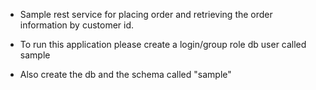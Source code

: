 - Sample rest service for placing order and retrieving the order information by customer id. 

- To run this application please create a login/group role db user called sample
- Also create the db and the schema called "sample"
